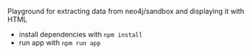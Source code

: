 Playground for extracting data from neo4j/sandbox and displaying it with HTML
* install dependencies with `npm install`
* run app with `npm run app`
